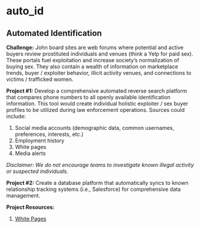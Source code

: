# auto_id
## Automated Identification ##

<b>Challenge:</b> John board sites are web forums where potential and active buyers review prostituted individuals and venues (think a Yelp for paid sex). These portals fuel exploitation and increase society’s normalization of buying sex. They also contain a wealth of information on marketplace trends, buyer / exploiter behavior, illicit activity venues, and connections to victims / trafficked women.


<b>Project #1:</b> Develop a comprehensive automated reverse search platform that compares phone numbers to all openly available identification information. This tool would create individual holistic exploiter / sex buyer profiles to be utilized during law enforcement operations. Sources could include: 

<ol>
<li>Social media accounts (demographic data, common usernames, preferences, interests, etc.) </li> 
<li>Employment history</li>
<li>White pages</li>
<li>Media alerts</il>
</ol>

<i>Disclaimer: We do not encourage teams to investigate known illegal activity or suspected individuals.</i>

<b>Project #2:</b> Create a database platform that automatically syncs to known relationship tracking systems (i.e., Salesforce) for comprehensive data management. 

<b>Project Resources:</b>
<ol>
<li><p><a href="http://www.whitepages.com/">White Pages</a></p></li>
</ol>
